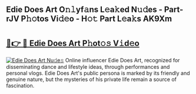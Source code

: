 ## Edie Does Art O𝚗𝚕yf𝚊ns L𝚎a𝚔ed N𝚞𝚍es - Part-rJV P𝚑𝚘tos Vi𝚍𝚎o - H𝚘𝚝 Part L𝚎a𝚔s AK9Xm

# <h2><a href="http://kf4n9yo.oniu.top/?m=Edie+Does+Art">🔗👉 🔴 Edie Does Art P𝚑ot𝚘𝚜 V𝚒d𝚎o</a></h2>

[![Edie Does Art Nu𝚍e𝚜](https://i.imgur.com/0qMVB7G.gif)](http://kf4n9yo.oniu.top/?m=Edie+Does+Art)
Online influencer Edie Does Art, recognized for disseminating dance and lifestyle ideas, through performances and personal vlogs. Edie Does Art's public persona is marked by its friendly and genuine nature, but the mysteries of his private life remain a source of fascination.  
